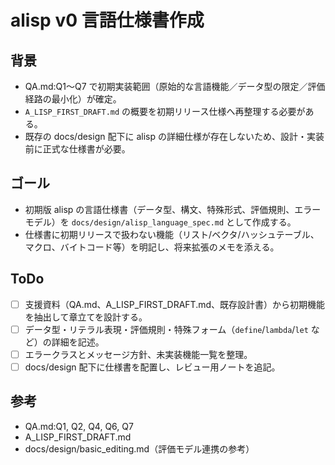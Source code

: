 # alisp v0 言語仕様書作成

## 背景
- QA.md:Q1〜Q7 で初期実装範囲（原始的な言語機能／データ型の限定／評価経路の最小化）が確定。
- `A_LISP_FIRST_DRAFT.md` の概要を初期リリース仕様へ再整理する必要がある。
- 既存の docs/design 配下に alisp の詳細仕様が存在しないため、設計・実装前に正式な仕様書が必要。

## ゴール
- 初期版 alisp の言語仕様書（データ型、構文、特殊形式、評価規則、エラーモデル）を `docs/design/alisp_language_spec.md` として作成する。
- 仕様書に初期リリースで扱わない機能（リスト/ベクタ/ハッシュテーブル、マクロ、バイトコード等）を明記し、将来拡張のメモを添える。

## ToDo
- [ ] 支援資料（QA.md、A_LISP_FIRST_DRAFT.md、既存設計書）から初期機能を抽出して章立てを設計する。
- [ ] データ型・リテラル表現・評価規則・特殊フォーム（`define`/`lambda`/`let` など）の詳細を記述。
- [ ] エラークラスとメッセージ方針、未実装機能一覧を整理。
- [ ] docs/design 配下に仕様書を配置し、レビュー用ノートを追記。

## 参考
- QA.md:Q1, Q2, Q4, Q6, Q7
- A_LISP_FIRST_DRAFT.md
- docs/design/basic_editing.md（評価モデル連携の参考）
